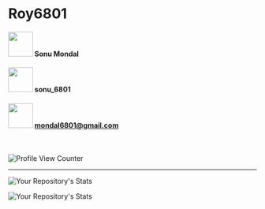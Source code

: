 # **Roy6801**

#### [<img width="50px" src="https://img.icons8.com/ios-filled/200/ffffff/linkedin.png"/>](https://www.linkedin.com/in/sonu-mondal-120011195/) Sonu Mondal

#### [<img width="50px" src="https://img.icons8.com/ios-filled/200/ffffff/instagram-new.png"/>](https://www.instagram.com/sonu_6801/) sonu_6801

#### [<img width="50px" src="https://img.icons8.com/ios-filled/200/ffffff/gmail-new.png"/>](mailto:mondal6801@gmail.com) mondal6801@gmail.com

<br/>

![Profile View Counter](https://komarev.com/ghpvc/?username=Roy6801&color=282828&label=Profile+visits)

<hr>

![Your Repository's Stats](https://github-readme-stats.vercel.app/api?username=Roy6801&show_icons=true&theme=radical)

![Your Repository's Stats](https://github-readme-stats.vercel.app/api/top-langs/?username=Roy6801&theme=radical)
